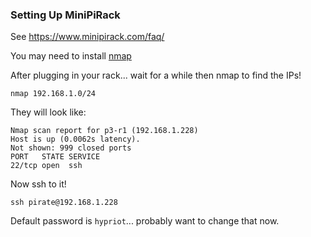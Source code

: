 ### Setting Up MiniPiRack

See https://www.minipirack.com/faq/

You may need to install [nmap](https://nmap.org/)

After plugging in your rack... wait for a while then nmap to find the IPs!

```
nmap 192.168.1.0/24
```

They will look like:

```
Nmap scan report for p3-r1 (192.168.1.228)
Host is up (0.0062s latency).
Not shown: 999 closed ports
PORT   STATE SERVICE
22/tcp open  ssh
```

Now ssh to it!

```
ssh pirate@192.168.1.228
```

Default password is `hypriot`... probably want to change that now.